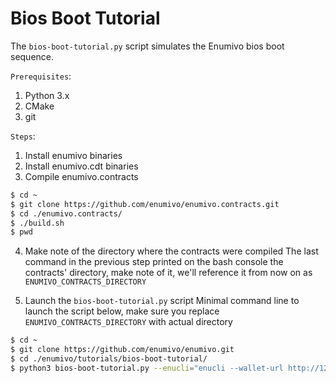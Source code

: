 # Bios Boot Tutorial

The `bios-boot-tutorial.py` script simulates the Enumivo bios boot sequence.

``Prerequisites``:

1. Python 3.x
2. CMake
3. git

``Steps``:

1. Install enumivo binaries 
2. Install enumivo.cdt binaries
3. Compile enumivo.contracts

```bash
$ cd ~
$ git clone https://github.com/enumivo/enumivo.contracts.git
$ cd ./enumivo.contracts/
$ ./build.sh
$ pwd

```

4. Make note of the directory where the contracts were compiled
The last command in the previous step printed on the bash console the contracts' directory, make note of it, we'll reference it from now on as `ENUMIVO_CONTRACTS_DIRECTORY`

5. Launch the `bios-boot-tutorial.py` script
Minimal command line to launch the script below, make sure you replace `ENUMIVO_CONTRACTS_DIRECTORY` with actual directory

```bash
$ cd ~
$ git clone https://github.com/enumivo/enumivo.git
$ cd ./enumivo/tutorials/bios-boot-tutorial/
$ python3 bios-boot-tutorial.py --enucli="enucli --wallet-url http://127.0.0.1:6666 " --enunode=enunode --enuwallet=enuwallet --contracts-dir="/ENUMIVO_CONTRACTS_DIRECTORY/" -a

```